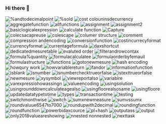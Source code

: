 ### Hi there 👋

<!--
**dipakpratale158/dipakpratale158** is a ✨ _special_ ✨ repository because its `README.md` (this file) appears on your GitHub profile.

Here are some ideas to get you started:

- 🔭 I’m currently working on ...
- 🌱 I’m currently learning ...
- 👯 I’m looking to collaborate on ...
- 🤔 I’m looking for help with ...
- 💬 Ask me about ...
- 📫 How to reach me: ...
- 😄 Pronouns: ...
- ⚡ Fun fact: ...
-->
![%andtodecimalpoint](https://github.com/dipakpratale158/dipakpratale158/assets/112299138/c3544c45-9213-4e22-b2e0-3a533109eb0f)
![%sold](https://github.com/dipakpratale158/dipakpratale158/assets/112299138/048a4b48-5a2c-4400-9413-26b545ffd81c)
![cost colouninsdecurrency](https://github.com/dipakpratale158/dipakpratale158/assets/112299138/6531c7de-12e5-4cc8-936e-ed105db0bbb1)
![aggregatefunction](https://github.com/dipakpratale158/dipakpratale158/assets/112299138/1220ca9e-a918-454f-b39a-8074525062f0)
![allfunctions](https://github.com/dipakpratale158/dipakpratale158/assets/112299138/3a42f9ef-361e-4af9-b14e-82255dccad94)
![assignment](https://github.com/dipakpratale158/dipakpratale158/assets/112299138/5cc3c4d4-3e95-4aab-aa47-ef4d6bd2766a)
![assignment2](https://github.com/dipakpratale158/dipakpratale158/assets/112299138/5aaacb71-26a3-41bc-998a-6a5df116068d)
![basiclogicalexpression](https://github.com/dipakpratale158/dipakpratale158/assets/112299138/4732226c-6fb2-4518-9d1e-3b99d5640dbd)
![calculate function](https://github.com/dipakpratale158/dipakpratale158/assets/112299138/e608c1af-b7e8-42c5-a168-d44043e1ee26)
![Capture](https://github.com/dipakpratale158/dipakpratale158/assets/112299138/78f63b11-1421-40ec-b43b-dcff840762d5)
![colecsacapreuse](https://github.com/dipakpratale158/dipakpratale158/assets/112299138/e7d41a3f-d3e8-4f05-b620-1bbe89994a82)
![colescape](https://github.com/dipakpratale158/dipakpratale158/assets/112299138/3ddbaac0-0fa1-4702-9720-7fd3500a9992)
![columer structure](https://github.com/dipakpratale158/dipakpratale158/assets/112299138/4ad16eaa-80d7-4561-bd4b-3156d3e3259b)
![comment](https://github.com/dipakpratale158/dipakpratale158/assets/112299138/e3251d46-a419-4aee-ad44-422adfa396c8)
![compression andencoding](https://github.com/dipakpratale158/dipakpratale158/assets/112299138/c947dcaa-cb8c-4995-a721-c731a207a7aa)
![conversionfunction](https://github.com/dipakpratale158/dipakpratale158/assets/112299138/6f7bd8ac-a6ce-4b74-94d4-f026a9a1bc6c)
![costincurrecyformat](https://github.com/dipakpratale158/dipakpratale158/assets/112299138/cb1a1f7e-1dfb-439a-b735-aec777bcfcb7)
![currencyformat](https://github.com/dipakpratale158/dipakpratale158/assets/112299138/71049be9-7a3d-47bd-9ee5-6b246ee79f8d)
![currentageformula](https://github.com/dipakpratale158/dipakpratale158/assets/112299138/c1d23b9c-270e-41de-8f1c-bf9ff74b0050)
![daxshortcut](https://github.com/dipakpratale158/dipakpratale158/assets/112299138/dcf5924a-7b4a-42c0-9fe7-62b311a9fa7f)
![dedicatedmesuretable](https://github.com/dipakpratale158/dipakpratale158/assets/112299138/eee5d895-0088-477b-a39c-bb2a858d5ead)
![evaluted order](https://github.com/dipakpratale158/dipakpratale158/assets/112299138/e9b1245c-cc0a-4575-a1fa-f0ca9a2f8620)
![filterandrowcontax](https://github.com/dipakpratale158/dipakpratale158/assets/112299138/2916c18a-13cb-4859-b513-8785e19b1287)
![formula%quantity](https://github.com/dipakpratale158/dipakpratale158/assets/112299138/d48a7604-3356-4ceb-ac7e-34473accb54d)
![formulacalculatee](https://github.com/dipakpratale158/dipakpratale158/assets/112299138/03eaca9a-572f-4b2a-bafc-a5cbb2ddc7e1)
![formulaorderbyfemauil](https://github.com/dipakpratale158/dipakpratale158/assets/112299138/f71a7b9e-181a-4518-8148-48f077eec890)
![formulastructure](https://github.com/dipakpratale158/dipakpratale158/assets/112299138/10a17e61-658d-47f8-8088-b8388534ba21)
![functions](https://github.com/dipakpratale158/dipakpratale158/assets/112299138/817a46b6-6841-49ba-9388-79ac848ba4e0)
![gotonewmesure](https://github.com/dipakpratale158/dipakpratale158/assets/112299138/c4cd321d-20ab-4b86-ac46-0fd8a04f3a48)
![hash encoding](https://github.com/dipakpratale158/dipakpratale158/assets/112299138/400b6b77-d948-41c3-ba15-0bea01810bb4)
![howqury work](https://github.com/dipakpratale158/dipakpratale158/assets/112299138/fceceac7-229e-478b-a433-d249cf41756d)
![howvariablereturn](https://github.com/dipakpratale158/dipakpratale158/assets/112299138/8ba0a466-db93-4338-825f-fbfc9fb3a508)
![ifandor](https://github.com/dipakpratale158/dipakpratale158/assets/112299138/d03ce82d-2d01-43de-b0da-596e7f19798d)
![informationfunction](https://github.com/dipakpratale158/dipakpratale158/assets/112299138/0e761550-e2ea-46bd-8a3e-02a51bfc66ad)
![isblank](https://github.com/dipakpratale158/dipakpratale158/assets/112299138/3a4e5d9f-d5c3-4f3f-bb32-434f462a6b01)
![isnumber](https://github.com/dipakpratale158/dipakpratale158/assets/112299138/6dbf1dcf-ea1f-4357-b581-75059b91f699)
![isnumberchecktrueorfalse](https://github.com/dipakpratale158/dipakpratale158/assets/112299138/4e79d12d-3779-40cc-b79e-e579b23d03d3)
![istexttrueorfalse](https://github.com/dipakpratale158/dipakpratale158/assets/112299138/5a8caa6e-d919-4de1-823c-297b253f3062)
![newmesure](https://github.com/dipakpratale158/dipakpratale158/assets/112299138/5644f647-5670-43f2-984e-6082bd877d9c)
![xysymbol](https://github.com/dipakpratale158/dipakpratale158/assets/112299138/489b55bb-7550-4dbd-aa07-4bb9b89393d8)
![viewreportalso](https://github.com/dipakpratale158/dipakpratale158/assets/112299138/8e51ab91-0972-4587-a187-64fd7da5964c)
![variablre](https://github.com/dipakpratale158/dipakpratale158/assets/112299138/8c5585f8-e082-4ebd-a85a-6c4f12675957)
![varexpressiohowassingn](https://github.com/dipakpratale158/dipakpratale158/assets/112299138/a88e08bb-b7dd-49fd-ae81-da36aa6965ab)
![valueencoding](https://github.com/dipakpratale158/dipakpratale158/assets/112299138/1f16d549-94d2-4914-8a10-f7da6d2a12b3)
![usingsolution](https://github.com/dipakpratale158/dipakpratale158/assets/112299138/4e80b630-7cc0-499c-807f-df44c875a1ea)
![usingrounddowncalculateagealso](https://github.com/dipakpratale158/dipakpratale158/assets/112299138/e868a134-2b0e-40ce-ad45-528a417eca9a)
![usingfloorealsosame](https://github.com/dipakpratale158/dipakpratale158/assets/112299138/8e795d86-0c9d-45cb-ba7a-e3d54d8635db)
![usingfloore](https://github.com/dipakpratale158/dipakpratale158/assets/112299138/a025db6a-03f7-444e-b581-19ec0596e90d)
![updatedatatypetotime](https://github.com/dipakpratale158/dipakpratale158/assets/112299138/044951af-9dac-438e-8b3f-491dbd3d32a3)
![types](https://github.com/dipakpratale158/dipakpratale158/assets/112299138/1a4e53ba-f006-49e4-b017-f5c64391ed32)
![transactiontime](https://github.com/dipakpratale158/dipakpratale158/assets/112299138/28428073-4045-41b8-b0b0-83f2d8973544)
![testing](https://github.com/dipakpratale158/dipakpratale158/assets/112299138/928446b4-9f39-424b-9eb8-e9a628792a22)
![switchmonthwise](https://github.com/dipakpratale158/dipakpratale158/assets/112299138/4322b2f0-f36c-405b-8fdb-994382046b49)
![switch](https://github.com/dipakpratale158/dipakpratale158/assets/112299138/2964c83d-dedc-4157-86e5-588386cca426)
![sumxnewmeasure](https://github.com/dipakpratale158/dipakpratale158/assets/112299138/f85aeb4a-e418-4d1e-982e-6b02be19026a)
![sumvssumx](https://github.com/dipakpratale158/dipakpratale158/assets/112299138/cd1f10ee-80f2-4623-8cc6-bd7f2f9aa8db)
![roundvaluue6547to7000](https://github.com/dipakpratale158/dipakpratale158/assets/112299138/d5da4192-fed0-4ff7-aa19-90c4949c8d42)
![roundupwith2decimal](https://github.com/dipakpratale158/dipakpratale158/assets/112299138/48ab5b39-859f-489d-98d3-6e60552ed125)
![roundingfunction](https://github.com/dipakpratale158/dipakpratale158/assets/112299138/2b8dcd9b-8f0e-465f-a973-e0b5c023cab6)
![roundfunction](https://github.com/dipakpratale158/dipakpratale158/assets/112299138/bcfbdd81-3825-4c99-89b6-878c732edb2b)
![powerbidaxcource](https://github.com/dipakpratale158/dipakpratale158/assets/112299138/ce2c1bd6-eaf4-4a8b-b1c8-1c3626708bd5)
![pl+hash](https://github.com/dipakpratale158/dipakpratale158/assets/112299138/b49606fa-923c-40e9-b3a9-2dd2ebac31e7)
![outputass](https://github.com/dipakpratale158/dipakpratale158/assets/112299138/31687fb3-adbc-4c9c-875e-e4feb461fe56)
![output](https://github.com/dipakpratale158/dipakpratale158/assets/112299138/c0d327d9-3eac-46f9-b482-677acb91cfd7)
![only2018valueareshowing](https://github.com/dipakpratale158/dipakpratale158/assets/112299138/d0de5832-79e4-42a5-b44a-fce9721b6277)
![nnested nonnested](https://github.com/dipakpratale158/dipakpratale158/assets/112299138/fafbb496-795f-466e-976e-89db79351c5c)
![nexttask](https://github.com/dipakpratale158/dipakpratale158/assets/112299138/1ca7fa76-9b72-46fe-a5aa-e061cb4958fb)




































